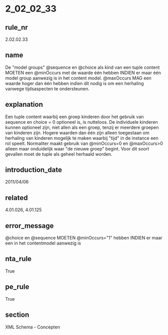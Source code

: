 # 2_02_02_33

## rule_nr
2.02.02.33

## name
De "model groups" @sequence en @choice als kind van een tuple content MOETEN een @minOccurs met de waarde één hebben INDIEN er maar één model group aanwezig is in het content model. @maxOccurs MAG een waarde hoger dan één hebben indien dit nodig is om een herhaling vanwege tijdsaspecten te ondersteunen.

## explanation
Een tuple content waarbij een groep kinderen door het gebruik van sequence en choice = 0 optioneel is, is nutteloos. De individuele kinderen kunnen optioneel zijn, niet allen als een groep, tenzij er meerdere groepen van kinderen zijn. Hogere waarden dan één zijn alleen toegestaan om herhaling van kinderen mogelijk te maken waarbij "tijd" in de instance een rol speelt. Normaliter maakt gebruik van @minOccurs=0 en @maxOccurs>0 alleen maar 
onduidelijk waar "de nieuwe groep" begint. Voor dit soort gevallen moet de tuple als geheel herhaald worden.

## introduction_date
2011/04/06

## related
4.01.026, 4.01.125

## error_message
@choice en @sequence MOETEN @minOccurs=&quot;1&quot; hebben INDIEN er maar een in het contentmodel aanwezig is

## nta_rule
True

## pe_rule
True

## section
XML Schema - Concepten

